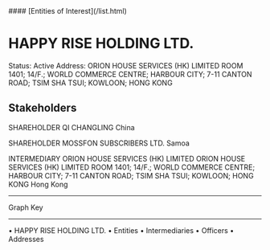 <link rel="stylesheet" type="text/css" href="../../assets/style.css">
#### [Entities of Interest](/list.html)

# HAPPY RISE HOLDING LTD.
Status: Active
Address: ORION HOUSE SERVICES (HK) LIMITED ROOM 1401; 14/F.; WORLD COMMERCE  CENTRE; HARBOUR CITY; 7-11 CANTON ROAD; TSIM SHA TSUI; KOWLOON; HONG KONG

## Stakeholders
SHAREHOLDER
QI CHANGLING
China


SHAREHOLDER
MOSSFON SUBSCRIBERS LTD.
Samoa


INTERMEDIARY
ORION HOUSE SERVICES (HK) LIMITED
ORION HOUSE SERVICES (HK) LIMITED ROOM 1401; 14/F.; WORLD COMMERCE  CENTRE; HARBOUR CITY; 7-11 CANTON ROAD; TSIM SHA TSUI; KOWLOON; HONG KONG
Hong Kong




---



<div class="legend">
Graph Key
<hr>
<span class="focus">• HAPPY RISE HOLDING LTD.</span>
<span class="entity">• Entities</span>
<span class="intermediary">• Intermediaries</span>
<span class="officer">• Officers</span>
<span class="address">• Addresses</span>
</div>


<img src="http://eoi-graphs.s3-website-eu-west-1.amazonaws.com/HAPPY_RISE_HOLDING_LTD..png" alt="">

